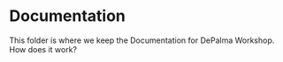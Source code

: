 # Documentation
This folder is where we keep the Documentation for DePalma Workshop. How does it work?


